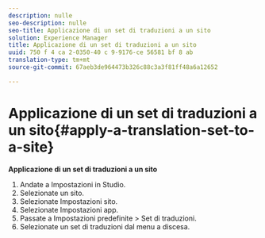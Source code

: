 ```yaml
---
description: nulle
seo-description: nulle
seo-title: Applicazione di un set di traduzioni a un sito
solution: Experience Manager
title: Applicazione di un set di traduzioni a un sito
uuid: 750 f 4 ca 2-0350-40 c 9-9176-ce 56581 bf 8 ab
translation-type: tm+mt
source-git-commit: 67aeb3de964473b326c88c3a3f81ff48a6a12652

---
```



# Applicazione di un set di traduzioni a un sito{#apply-a-translation-set-to-a-site}

**Applicazione di un set di traduzioni a un sito**

1. Andate a Impostazioni in Studio.
1. Selezionate un sito.
1. Selezionate Impostazioni sito.
1. Selezionate Impostazioni app.
1. Passate a Impostazioni predefinite > Set di traduzioni.
1. Selezionate un set di traduzioni dal menu a discesa.